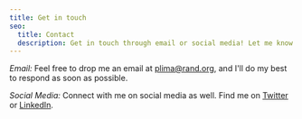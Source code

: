 ```yaml
---
title: Get in touch
seo:
  title: Contact
  description: Get in touch through email or social media! Let me know how I can help.
---
```


_Email:_
Feel free to drop me an email at [plima@rand.org](mailto:plima@rand.org), and I'll do my best to respond as soon as possible.

_Social Media:_
Connect with me on social media as well. Find me on [Twitter](https://twitter.com/PedroNdeLima) or [LinkedIn](https://www.linkedin.com/in/pedro-nascimento-de-lima/).
